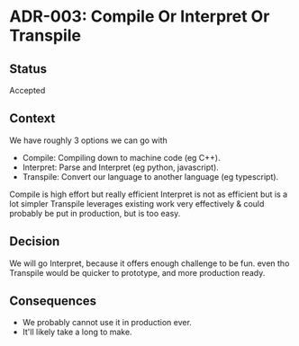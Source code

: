# ADR-003: Compile Or Interpret Or Transpile

## Status
Accepted

## Context
We have roughly 3 options we can go with
* Compile: Compiling down to machine code (eg C++).
* Interpret: Parse and Interpret (eg python, javascript).
* Transpile: Convert our language to another language (eg typescript).

Compile is high effort but really efficient
Interpret is not as efficient but is a lot simpler
Transpile leverages existing work very effectively & could probably be put in production, but is too easy. 

## Decision
We will go Interpret, because it offers enough challenge to be fun.
even tho Transpile would be quicker to prototype, and more production ready.

## Consequences
* We probably cannot use it in production ever.
* It'll likely take a long to make.